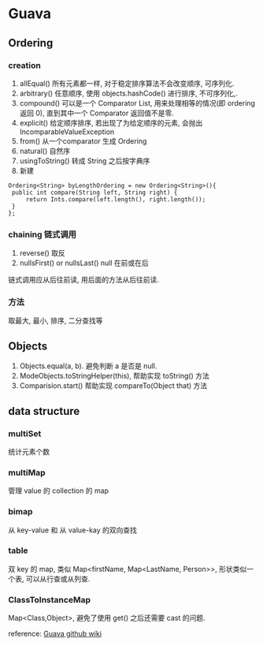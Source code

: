 # Guava
## Ordering
### creation
1. allEqual()  所有元素都一样, 对于稳定排序算法不会改变顺序, 可序列化.
2. arbitrary()  任意顺序, 使用 objects.hashCode() 进行排序, 不可序列化,.
3. compound()  可以是一个 Comparator List, 用来处理相等的情况(即 ordering 返回 0), 直到其中一个 Comparator 返回值不是零.
4. explicit()  给定顺序排序, 若出现了为给定顺序的元素, 会抛出 IncomparableValueException
5. from() 从一个comparator 生成 Ordering
6. natural() 自然序
7. usingToString() 转成 String 之后按字典序
8. 新建

```
Ordering<String> byLengthOrdering = new Ordering<String>(){
 public int compare(String left, String right) {
     return Ints.compare(left.length(), right.length());
 }
};
```

### chaining 链式调用
1. reverse() 取反
2. nullsFirst() or nullsLast() null 在前或在后

链式调用应从后往前读, 用后面的方法从后往前读.

### 方法
取最大, 最小, 排序, 二分查找等

## Objects
1. Objects.equal(a, b). 避免判断 a 是否是 null.
2. ModeObjects.toStringHelper(this), 帮助实现 toString() 方法
3. Comparision.start() 帮助实现 compareTo(Object that) 方法

## data structure
### multiSet
统计元素个数

### multiMap
管理 value 的 collection 的 map

### bimap
从 key-value 和 从 value-kay 的双向查找

### table
双 key 的 map, 类似 Map<firstName, Map<LastName, Person>>, 形状类似一个表, 可以从行查或从列查.

### ClassToInstanceMap
Map<Class,Object>, 避免了使用 get() 之后还需要 cast 的问题.



reference: [Guava github wiki](https://github.com/google/guava/wiki)

